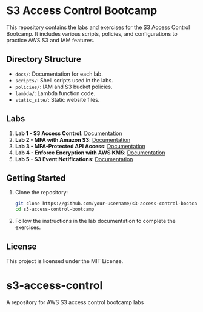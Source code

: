 # S3 Access Control Bootcamp

This repository contains the labs and exercises for the S3 Access Control Bootcamp. It includes various scripts, policies, and configurations to practice AWS S3 and IAM features.

## Directory Structure

- `docs/`: Documentation for each lab.
- `scripts/`: Shell scripts used in the labs.
- `policies/`: IAM and S3 bucket policies.
- `lambda/`: Lambda function code.
- `static_site/`: Static website files.

## Labs

1. **Lab 1 - S3 Access Control**: [Documentation](docs/Lab1_S3_Access_Control.md)
2. **Lab 2 - MFA with Amazon S3**: [Documentation](docs/Lab2_MFA_S3.md)
3. **Lab 3 - MFA-Protected API Access**: [Documentation](docs/Lab3_MFA_Protected_API.md)
4. **Lab 4 - Enforce Encryption with AWS KMS**: [Documentation](docs/Lab4_Encryption_with_KMS.md)
5. **Lab 5 - S3 Event Notifications**: [Documentation](docs/Lab5_S3_Event_Notifications.md)

## Getting Started

1. Clone the repository:
    ```bash
    git clone https://github.com/your-username/s3-access-control-bootcamp.git
    cd s3-access-control-bootcamp
    ```

2. Follow the instructions in the lab documentation to complete the exercises.

## License

This project is licensed under the MIT License.
# s3-access-control
 A repository for AWS S3 access control bootcamp labs
